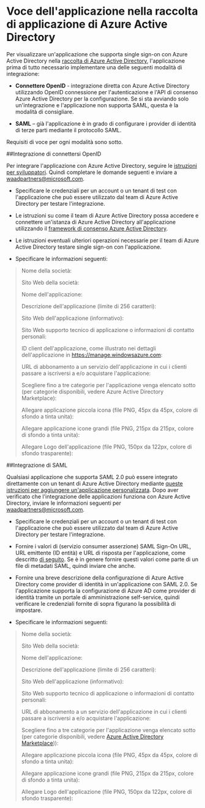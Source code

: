 <properties
   pageTitle="Voce dell'applicazione nella raccolta di applicazione di Azure Active Directory"
   description="Come visualizzare un elenco di un'applicazione che supporta il single sign-on nella raccolta di Azure Active Directory | Microsoft Azure"
   services="active-directory"
   documentationCenter="dev-center-name"
   authors="bryanla"
   manager="mbaldwin"
   editor=""/>

<tags
   ms.service="active-directory"
   ms.devlang="na"
   ms.topic="article"
   ms.tgt_pltfrm="na"
   ms.workload="identity"
   ms.date="09/16/2016"
   ms.author="mbaldwin"/>


# <a name="listing-your-application-in-the-azure-active-directory-application-gallery"></a>Voce dell'applicazione nella raccolta di applicazione di Azure Active Directory

Per visualizzare un'applicazione che supporta single sign-on con Azure Active Directory nella [raccolta di Azure Active Directory](https://azure.microsoft.com/marketplace/active-directory/all/), l'applicazione prima di tutto necessario implementare una delle seguenti modalità di integrazione:

* **Connettere OpenID** - integrazione diretta con Azure Active Directory utilizzando OpenID connessione per l'autenticazione e l'API di consenso Azure Active Directory per la configurazione. Se si sta avviando solo un'integrazione e l'applicazione non supporta SAML, questa è la modalità di consigliare.

* **SAML** – già l'applicazione è in grado di configurare i provider di identità di terze parti mediante il protocollo SAML.

Requisiti di voce per ogni modalità sono sotto.

##<a name="openid-connect-integration"></a>Integrazione di connettersi OpenID

Per integrare l'applicazione con Azure Active Directory, seguire le [istruzioni per sviluppatori](active-directory-authentication-scenarios.md). Quindi completare le domande seguenti e inviare a waadpartners@microsoft.com.

* Specificare le credenziali per un account o un tenant di test con l'applicazione che può essere utilizzato dal team di Azure Active Directory per testare l'integrazione.  

* Le istruzioni su come il team di Azure Active Directory possa accedere e connettere un'istanza di Azure Active Directory all'applicazione utilizzando il [framework di consenso Azure Active Directory](active-directory-integrating-applications.md#overview-of-the-consent-framework). 

* Le istruzioni eventuali ulteriori operazioni necessarie per il team di Azure Active Directory testare single sign-on con l'applicazione. 

* Specificare le informazioni seguenti:

> Nome della società:
> 
> Sito Web della società:
> 
> Nome dell'applicazione:
> 
> Descrizione dell'applicazione (limite di 256 caratteri):
> 
> Sito Web dell'applicazione (informativo):
> 
> Sito Web supporto tecnico di applicazione o informazioni di contatto personali:
> 
> ID client dell'applicazione, come illustrato nei dettagli dell'applicazione in https://manage.windowsazure.com:
> 
> URL di abbonamento a un servizio dell'applicazione in cui i clienti passare a iscriversi a e/o acquistare l'applicazione:
> 
> Scegliere fino a tre categorie per l'applicazione venga elencato sotto (per categorie disponibili, vedere Azure Active Directory Marketplace):
> 
> Allegare applicazione piccola icona (file PNG, 45px da 45px, colore di sfondo a tinta unita):
> 
> Allegare applicazione icone grandi (file PNG, 215px da 215px, colore di sfondo a tinta unita):
> 
> Allegare Logo dell'applicazione (file PNG, 150px da 122px, colore di sfondo trasparente):

##<a name="saml-integration"></a>Integrazione di SAML

Qualsiasi applicazione che supporta SAML 2.0 può essere integrato direttamente con un tenant di Azure Active Directory mediante [queste istruzioni per aggiungere un'applicazione personalizzata](active-directory-saas-custom-apps.md). Dopo aver verificato che l'integrazione delle applicazioni funziona con Azure Active Directory, inviare le informazioni seguenti per <waadpartners@microsoft.com>.

* Specificare le credenziali per un account o un tenant di test con l'applicazione che può essere utilizzato dal team di Azure Active Directory per testare l'integrazione.  

* Fornire i valori di (servizio consumer asserzione) SAML Sign-On URL, URL emittente (ID entità) e URL di risposta per l'applicazione, come descritto [di seguito](active-directory-saas-custom-apps.md). Se è in genere fornire questi valori come parte di un file di metadati SAML, quindi inviare che anche.

* Fornire una breve descrizione della configurazione di Azure Active Directory come provider di identità in un'applicazione con SAML 2.0. Se l'applicazione supporta la configurazione di Azure AD come provider di identità tramite un portale di amministrazione self-service, quindi verificare le credenziali fornite di sopra figurano la possibilità di impostare.

* Specificare le informazioni seguenti:

> Nome della società:
> 
> Sito Web della società:
> 
> Nome dell'applicazione:
> 
> Descrizione dell'applicazione (limite di 256 caratteri):
> 
> Sito Web dell'applicazione (informativo):
> 
> Sito Web supporto tecnico di applicazione o informazioni di contatto personali:
> 
> URL di abbonamento a un servizio dell'applicazione in cui i clienti passare a iscriversi a e/o acquistare l'applicazione:
> 
> Scegliere fino a tre categorie per l'applicazione venga elencato sotto (per categorie disponibili, vedere [Azure Active Directory Marketplace](https://azure.microsoft.com/marketplace/active-directory/))):
> 
> Allegare applicazione piccola icona (file PNG, 45px da 45px, colore di sfondo a tinta unita):
> 
> Allegare applicazione icone grandi (file PNG, 215px da 215px, colore di sfondo a tinta unita):
> 
> Allegare Logo dell'applicazione (file PNG, 150px da 122px, colore di sfondo trasparente):
